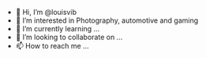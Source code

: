 - 👋 Hi, I’m @louisvib
- 👀 I’m interested in Photography, automotive and gaming
- 🌱 I’m currently learning ...
- 💞️ I’m looking to collaborate on ...
- 📫 How to reach me ...

<!---
louisvib/louisvib is a ✨ special ✨ repository because its `README.md` (this file) appears on your GitHub profile.
You can click the Preview link to take a look at your changes.
--->
